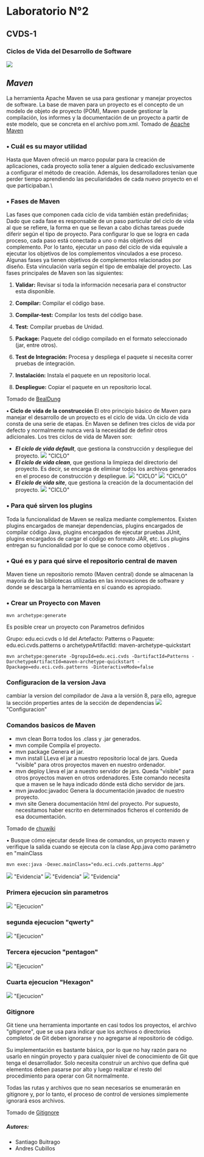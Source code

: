 
# **Laboratorio N°2**
## **CVDS-1**
### **Ciclos de Vida del Desarrollo de Software**

![](https://github.com/DonSantiagoS/LAB2CVDS/blob/master/Imagenes/Logo.png)


## _Maven_

La herramienta Apache Maven se usa para gestionar y manejar proyectos de software. La base de maven para un proyecto es el concepto de un modelo de objeto de proyecto (POM), Maven puede gestionar la compilación, los informes y la documentación de un proyecto a partir de este modelo, que se concreta en el archivo pom.xml.
Tomado de [Apache Maven][2]

### **•	Cuál es su mayor utilidad**
Hasta que Maven ofreció un marco popular para la creación de aplicaciones, cada proyecto solía tener a alguien dedicado exclusivamente a configurar el método de creación.
Además, los desarrolladores tenían que perder tiempo aprendiendo las peculiaridades de cada nuevo proyecto en el que participaban.\


### **•	Fases de Maven**
Las fases que componen cada ciclo de vida también están predefinidas; Dado que cada fase es responsable de un paso particular del ciclo de vida al que se refiere, la forma en que se llevan a cabo dichas tareas puede diferir según el tipo de proyecto. Para configurar lo que se logra en cada proceso, cada paso está conectado a uno o más objetivos del complemento. Por lo tanto, ejecutar un paso del ciclo de vida equivale a ejecutar los objetivos de los complementos vinculados a ese proceso. Algunas fases ya tienen objetivos de complementos relacionados por diseño. Esta vinculación varía según el tipo de embalaje del proyecto.
Las fases principales de Maven son las siguientes:

1. **Validar:** Revisar si toda la información necesaria para el constructor esta disponible.

2. **Compilar:** Compilar el código base.
3. **Compilar-test:** Compilar los tests del código base.
4. **Test:** Compilar pruebas de Unidad.
5. **Package:** Paquete del código compilado en el formato seleccionado (jar, entre otros).
6. **Test de Integración:** Procesa y despliega el paquete si necesita correr pruebas de integración.
7. **Instalación:** Instala el paquete en un repositorio local.
8. **Despliegue:** Copiar el paquete en un repositorio local.

Tomado de [BealDung][3]

**•	Ciclo de vida de la construcción**
El otro principio básico de Maven para manejar el desarrollo de un proyecto es el ciclo de vida. Un ciclo de vida consta de una serie de etapas. En Maven se definen tres ciclos de vida por defecto y normalmente nunca verá la necesidad de definir otros adicionales. Los tres ciclos de vida de Maven son:

* **_El ciclo de vida default_**, que gestiona la construcción y despliegue del proyecto.
![](https://github.com/DonSantiagoS/LAB2CVDS/blob/master/Imagenes/Ciclo1.png) "CICLO"
* **_El ciclo de vida clean_**, que gestiona la limpieza del directorio del proyecto. Es decir, se encarga de eliminar todos los archivos generados en el proceso de construcción y despliegue.
![](https://github.com/DonSantiagoS/LAB2CVDS/blob/master/Imagenes/Ciclo2.png) "CICLO"
![](https://github.com/DonSantiagoS/LAB2CVDS/blob/master/Imagenes/Ciclo2-1.png) "CICLO"
* **_El ciclo de vida site_**, que gestiona la creación de la documentación del proyecto.
![](https://github.com/DonSantiagoS/LAB2CVDS/blob/master/Imagenes/Ciclo3.png) "CICLO"

### **•	Para qué sirven los plugins**

Toda la funcionalidad de Maven se realiza mediante complementos. Existen plugins encargados de manejar dependencias, plugins encargados de compilar código Java, plugins encargados de ejecutar pruebas JUnit, plugins encargados de cargar el código en formato JAR, etc. Los plugins entregan su funcionalidad por lo que se conoce como objetivos .

### **•	Qué es y para qué sirve el repositorio central de maven**

Maven tiene un repositorio remoto (Maven central) donde se almacenan la mayoría de las bibliotecas utilizadas en las innovaciones de software y donde se descarga la herramienta en sí cuando es apropiado. 



### **•	Crear un Proyecto con Maven**
```
mvn archetype:generate
```
Es posible crear un proyecto con Parametros definidos

Grupo: edu.eci.cvds
o	Id del Artefacto: Patterns
o	Paquete: edu.eci.cvds.patterns
o	archetypeArtifactId: maven-archetype-quickstart
```
mvn archetype:generate -DgropuId=edu.eci.cvds -DartifactId=Patterns -DarchetypeArtifactId=maven-archetype-quickstart -Dpackage=edu.eci.cvds.patterns -DinteractiveMode=false
```
### **Configuracion de la version Java**

 cambiar la version del compilador de Java a la versión 8, para ello, agregue la sección properties antes de la sección de dependencias
![](https://github.com/DonSantiagoS/LAB2CVDS/blob/master/Imagenes/Configuracion.PNG) "Configuracion"

### **Comandos basicos de Maven**

+ mvn clean Borra todos los .class y .jar generados.
+ mvn compile Compila el proyecto.
+ mvn package Genera el jar.
+ mvn install LLeva el jar a nuestro repositorio local de jars. Queda "visible" para otros proyectos maven en nuestro ordenador.
+ mvn deploy Lleva el jar a nuestro servidor de jars. Queda "visible" para otros proyectos maven en otros ordenadores. Este comando necesita que a maven se le haya indicado dónde está dicho servidor de jars.
+ mvn javadoc:javadoc Genera la documentación javadoc de nuestro proyecto.
+ mvn site Genera documentación html del proyecto. Por supuesto, necesitamos haber escrito en determinados ficheros el contenido de esa documentación.

Tomado de [chuwiki][4]

•	Busque cómo ejecutar desde línea de comandos, un proyecto maven y verifique la salida cuando se ejecuta con la clase App.java como parámetro en "mainClass

```
mvn exec:java -Dexec.mainClass="edu.eci.cvds.patterns.App"
```

![](https://github.com/DonSantiagoS/LAB2CVDS/blob/master/Imagenes/Evidencia1.jpge) "Evidencia"
![](https://github.com/DonSantiagoS/LAB2CVDS/blob/master/Imagenes/Evidencia2.jpge) "Evidencia"
![](https://github.com/DonSantiagoS/LAB2CVDS/blob/master/Imagenes/Evidencia3.jpge) "Evidencia"

### Primera ejecucion sin parametros
![](https://github.com/DonSantiagoS/LAB2CVDS/blob/master/Imagenes/ejecucion1.PNG) "Ejecucion"
### segunda ejecucion "qwerty"
![](https://github.com/DonSantiagoS/LAB2CVDS/blob/master/Imagenes/ejecucion2.png) "Ejecucion"
### Tercera ejecucion "pentagon"
![](https://github.com/DonSantiagoS/LAB2CVDS/blob/master/Imagenes/ejecucion3.png) "Ejecucion"
### Cuarta ejecucion "Hexagon"
![](https://github.com/DonSantiagoS/LAB2CVDS/blob/master/Imagenes/ejecucion4.png) "Ejecucion"

### **Gitignore**

Git tiene una herramienta importante en casi todos los proyectos, el archivo "gitignore", que se usa para indicar que los archivos o directorios completos de Git deben ignorarse y no agregarse al repositorio de código.

Su implementación es bastante básica, por lo que no hay razón para no usarlo en ningún proyecto y para cualquier nivel de conocimiento de Git que tenga el desarrollador. Solo necesita construir un archivo que defina qué elementos deben pasarse por alto y luego realizar el resto del procedimiento para operar con Git normalmente.

Todas las rutas y archivos que no sean necesarios se enumerarán en gitignore y, por lo tanto, el proceso de control de versiones simplemente ignorará esos archivos.

Tomado de [Gitignore][1]

##### Autores:
 * Santiago Buitrago
 * Andres Cubillos

[1]:https://desarrolloweb.com/articulos/archivo-gitignore.html#:~:text=Qu%C3%A9%20es%20el%20archivo%20gitignore,subir%20al%20repositorio%20de%20c%C3%B3digo.
[2]:https://maven.apache.org/
[3]:https://www.baeldung.com/maven-goals-phases
[4]:http://chuwiki.chuidiang.org/index.php?title=Tareas_b%C3%A1sicas_de_Maven
